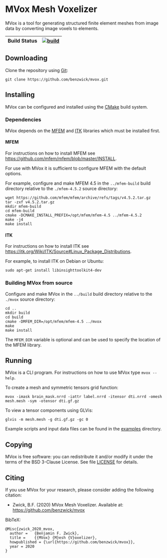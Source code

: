# MVox Mesh Voxelizer

MVox is a tool for generating structured finite element meshes from image data
by converting image voxels to elements.

| __Build Status__ | [![build](https://github.com/benzwick/mvox/actions/workflows/c-cpp.yml/badge.svg)](https://github.com/benzwick/mvox/actions/workflows/c-cpp.yml) |
| :--- | :--- |

## Downloading

Clone the repository using [Git](https://git-scm.com):

    git clone https://github.com/benzwick/mvox.git

## Installing

MVox can be configured and installed using the
[CMake](https://cmake.org)
build system.

### Dependencies

MVox depends on the
[MFEM](https://mfem.org)
and
[ITK](https://itk.org)
libraries which must be installed first.

#### MFEM

For instructions on how to install MFEM see
https://github.com/mfem/mfem/blob/master/INSTALL.

For use with MVox it is sufficient to configure MFEM
with the default options.

For example, configure and make MFEM 4.5 in the
`../mfem-build` build directory relative to the
`./mfem-4.5.2` source directory:

    wget https://github.com/mfem/mfem/archive/refs/tags/v4.5.2.tar.gz
    tar -zxf v4.5.2.tar.gz
    mkdir mfem-build
    cd mfem-build
    cmake -DCMAKE_INSTALL_PREFIX=/opt/mfem/mfem-4.5 ../mfem-4.5.2
    make -j4
    make install

#### ITK

For instructions on how to install ITK see
https://itk.org/Wiki/ITK/Source#Linux_Package_Distributions.

For example, to install ITK on Debian or Ubuntu:

    sudo apt-get install libinsighttoolkit4-dev

### Building MVox from source

Configure and make MVox in the
`../build` build directory relative to the
`./mvox` source directory:

    cd ..
    mkdir build
    cd build
    cmake -DMFEM_DIR=/opt/mfem/mfem-4.5 ../mvox
    make
    make install

The `MFEM_DIR` variable is optional
and can be used to specify the location
of the MFEM library.

## Running

MVox is a CLI program.
For instructions on how to use MVox type `mvox --help`.

To create a mesh and symmetric tensors grid function:

    mvox -imask brain_mask.nrrd -iattr label.nrrd -itensor dti.nrrd -omesh mesh.mesh -sym -otensor dti.gf.gz

To view a tensor components using GLVis:

    glvis -m mesh.mesh -g dti.gf.gz -gc 0
    
Example scripts and input data files can be found
in the [examples](examples) directory.

## Copying

MVox is free software: you can redistribute it and/or modify it
under the terms of the BSD 3-Clause License.
See file [LICENSE](LICENSE) for details.

## Citing

If you use MVox for your research,
please consider adding the following citation:

- Zwick, B.F. (2020)
  MVox Mesh Voxelizer.
  Available at: https://github.com/benzwick/mvox

BibTeX:

    @Misc{zwick_2020_mvox,
      author =   {Benjamin F. Zwick},
      title =    {{MVox} {M}esh {V}oxelizer},
      howpublished = {\url{https://github.com/benzwick/mvox}},
      year = 2020
    }

